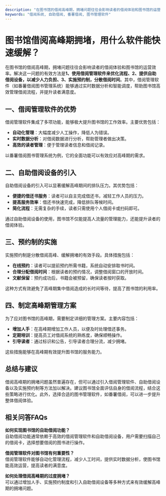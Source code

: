 ```yaml
---
description: "在图书馆的借阅高峰期，拥堵问题往往会影响读者的借阅体验和图书馆的运营效率。解决这一问题的有效方法是**1、使用借阅管理软件来优化流程、2、提供自助借阅设备，以减少人力负担、3、实施预约制，分散借阅时间**。其中，借阅管理软件（如番薯借阅图书管理系统）能够通过实时数据分析和智能调度，帮助图书馆高效管理借阅流程，并提升读者满意度。"
keywords: "借阅系统, 自助借阅, 番薯借阅, 图书管理软件"
---
```

# 图书馆借阅高峰期拥堵，用什么软件能快速缓解？

在图书馆的借阅高峰期，拥堵问题往往会影响读者的借阅体验和图书馆的运营效率。解决这一问题的有效方法是**1、使用借阅管理软件来优化流程、2、提供自助借阅设备，以减少人力负担、3、实施预约制，分散借阅时间**。其中，借阅管理软件（如番薯借阅图书管理系统）能够通过实时数据分析和智能调度，帮助图书馆高效管理借阅流程，并提升读者满意度。

## **一、借阅管理软件的优势**

借阅管理软件集成了多项功能，能够极大提升图书馆的工作效率。主要优势包括：

- **自动化管理**：大幅度减少人工操作，降低人为错误。
- **实时数据分析**：对借阅数据进行分析，帮助管理者做出决策。
- **高效的读者管理**：便于管理读者信息和借阅记录。

以番薯借阅图书管理系统为例，它的全面功能可以有效应对高峰期的需求。

## **二、自助借阅设备的引入**

自助借阅设备的引入可以显著缓解高峰期间的排队压力。其优势包括：

- **便捷的借还书服务**：读者可以自主完成借还书，减轻工作人员的压力。
- **提高服务效率**：借还书快速完成，降低排队等候时间。
- **简化流程**：无需复杂的手续，读者只需使用个人借阅卡或扫码即可。

通过自助借阅设备的使用，图书馆不仅能提高人流量的管理能力，还能提升读者的借阅体验。

## **三、预约制的实施**

实施预约制是分散借阅高峰、缓解拥堵的有效手段。具体措施包括：

- **在线预约**：读者可以提前预约所需书籍，系统自动安排取书时间。
- **合理分配借阅时间**：根据读者的预约情况，调整借阅窗口的开放时间。
- **文献保留**：预约成功后，书籍会被预留，确保读者按时获取。

这种方式有效避免了高峰期集中借阅造成的长时间等待，提高了图书馆的利用率。

## **四、制定高峰期管理方案**

为了应对图书馆的高峰期，需要制定详细的管理方案。主要内容包括：

- **增加人手**：在高峰期增加工作人员，以便及时处理借还事务。
- **定期培训**：提高员工对借阅系统的熟练度，确保顺畅操作。
- **引导读者**：通过标识和公告，引导读者合理分流，减少拥堵。

这些措施能够在高峰期有效提升图书馆的服务能力。

## **总结与建议**

借阅高峰期的拥堵问题虽然普遍存在，但可以通过引入借阅管理软件、自助借阅设备以及实施预约制等方法加以解决。建议图书馆全面评估自身的借阅流程，结合这些策略进行优化。此外，选择合适的图书管理软件，如番薯借阅，可以进一步提升整体借阅体验。

## **相关问答FAQs**

**如何实现图书馆的自助借阅功能？**  
自助借阅功能通常依赖于高效的借阅管理软件和自助借阅设备，用户需要扫描自己的借阅卡，选择想要借阅的图书进行操作。

**借阅管理软件对图书馆有何重要性？**  
借阅管理软件能够自动化管理流程，减少人工时间，提供实时数据分析，使图书馆能高效运营，提高读者的满意度。

**如何处理借阅高峰期的过度拥堵？**  
可以通过增加人手、实施预约制度和引入自助借阅设备等多种方式来有效缓解高峰期的拥堵问题。
